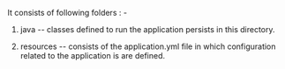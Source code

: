 It consists of following folders : -

1. java -- classes  defined to run the application persists in this directory.

2. resources -- consists of the application.yml file in which configuration related to the application is are defined.
